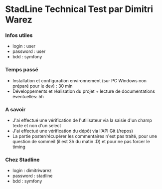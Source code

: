 # StadLine Technical Test par Dimitri Warez

### Infos utiles

* login : user
* password : user
* bdd : symfony

### Temps passé

* Installation et configuration environnement (sur PC Windows non préparé pour le dev) : 30 min
* Développements et réalisation du projet + lecture de documentations éventuelles: 5h

### A savoir

* J'ai effectué une vérification de l'utilisateur via la saisie d'un champ texte et non d'un select
* J'ai effectué une vérification du dépôt via l'API Git (/repos)
* La partie poster/récupérer les commentaires n'est pas traité, pour une question de sommeil (il est 3h du matin :D) et pour ne pas forcer le timing

### Chez Stadline

* login : dimitriwarez
* password : stadline
* bdd : symfony


